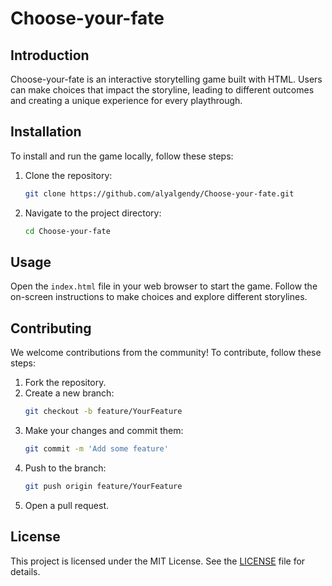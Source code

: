 # Choose-your-fate

## Introduction
Choose-your-fate is an interactive storytelling game built with HTML. Users can make choices that impact the storyline, leading to different outcomes and creating a unique experience for every playthrough.

## Installation
To install and run the game locally, follow these steps:
1. Clone the repository:
   ```sh
   git clone https://github.com/alyalgendy/Choose-your-fate.git
   ```
2. Navigate to the project directory:
   ```sh
   cd Choose-your-fate
   ```

## Usage
Open the `index.html` file in your web browser to start the game. Follow the on-screen instructions to make choices and explore different storylines.

## Contributing
We welcome contributions from the community! To contribute, follow these steps:
1. Fork the repository.
2. Create a new branch:
   ```sh
   git checkout -b feature/YourFeature
   ```
3. Make your changes and commit them:
   ```sh
   git commit -m 'Add some feature'
   ```
4. Push to the branch:
   ```sh
   git push origin feature/YourFeature
   ```
5. Open a pull request.

## License
This project is licensed under the MIT License. See the [LICENSE](LICENSE) file for details.
